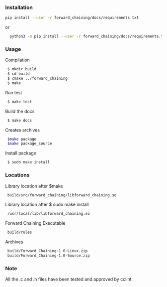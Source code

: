 ### Installation ###
```bash
pip install --user -r forward_chaining/docs/requirements.txt
```
or
```bash
  python3 -m pip install --user -r forward_chaining/docs/requirements.txt
```

### Usage ###

 Compilation
 ```bash
  $ mkdir build
  $ cd build
  $ cmake ../forward_chaining
  $ make
  ```
  
 Run test
 ```bash
  $ make test
  ```
  
 Build the docs
 ```bash
  $ make docs
  ```
  
 Creates archives
 ```bash
  $make package
  $make package_source
  ```
  
 Install package
 ```bash
  $ sudo make install
  ```
  
### Locations ###

 Library location after $make
 ```bash
  build/src/forward_chaining/libforward_chaining.so
```

 Library location after $ sudo make install
 ```bash
  /usr/local/lib/libforward_chaining.so
```
  
 Forward Chaining Executable
 ```bash
  build/rules
  ```
  
 Archives
 ```bash
  build/Forward_Chaining-1.0-Linux.zip
  build/Forward_Chaining-1.0-Source.zip
  ```

### Note ###

  All the .c and .h files have been tested and approved by cclint.
  
